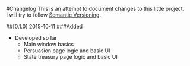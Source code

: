 #Changelog 
This is an attempt to document changes to this little project.  
I will try to follow [Semantic Versioning](http://semver.org/).  
 
##[0.1.0] 2015-10-11 
###Added 
- Developed so far 
  - Main window basics 
  - Persuasion page logic and basic UI 
  - State treasury page logic and basic UI
